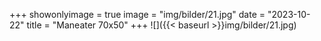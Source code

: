 +++
showonlyimage = true
image = "img/bilder/21.jpg"
date = "2023-10-22"
title = "Maneater 70x50"
+++
![]({{< baseurl >}}img/bilder/21.jpg)